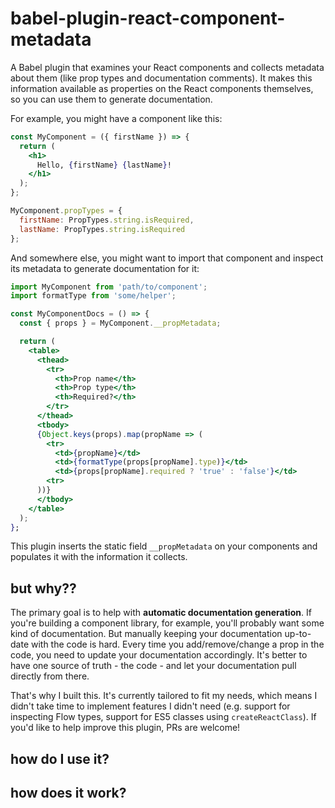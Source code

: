 # babel-plugin-react-component-metadata

A Babel plugin that examines your React components and collects metadata about
them (like prop types and documentation comments). It makes this information
available as properties on the React components themselves, so you can use them
to generate documentation.

For example, you might have a component like this:

```jsx
const MyComponent = ({ firstName }) => {
  return (
    <h1>
      Hello, {firstName} {lastName}!
    </h1>
  );
};

MyComponent.propTypes = {
  firstName: PropTypes.string.isRequired,
  lastName: PropTypes.string.isRequired
};
```

And somewhere else, you might want to import that component and inspect its
metadata to generate documentation for it:

```jsx
import MyComponent from 'path/to/component';
import formatType from 'some/helper';

const MyComponentDocs = () => {
  const { props } = MyComponent.__propMetadata;

  return (
    <table>
      <thead>
        <tr>
          <th>Prop name</th>
          <th>Prop type</th>
          <th>Required?</th>
        </tr>
      </thead>
      <tbody>
      {Object.keys(props).map(propName => (
        <tr>
          <td>{propName}</td>
          <td>{formatType(props[propName].type)}</td>
          <td>{props[propName].required ? 'true' : 'false'}</td>
        <tr>
      ))}
      </tbody>
    </table>
  );
};
```

This plugin inserts the static field `__propMetadata` on your components and
populates it with the information it collects.

## but why??

The primary goal is to help with **automatic documentation generation**. If
you're building a component library, for example, you'll probably want some kind
of documentation. But manually keeping your documentation up-to-date with the
code is hard. Every time you add/remove/change a prop in the code, you need to
update your documentation accordingly. It's better to have one source of truth -
the code - and let your documentation pull directly from there.

That's why I built this. It's currently tailored to fit my needs, which means I
didn't take time to implement features I didn't need (e.g. support for
inspecting Flow types, support for ES5 classes using `createReactClass`). If
you'd like to help improve this plugin, PRs are welcome!

## how do I use it?

## how does it work?
